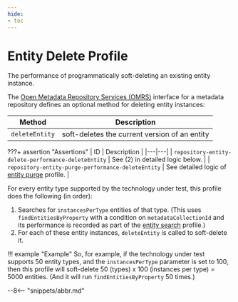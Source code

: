 ```yaml
---
hide:
- toc
---
```


<!-- SPDX-License-Identifier: CC-BY-4.0 -->
<!-- Copyright Contributors to the Egeria project. -->

# Entity Delete Profile

The performance of programmatically soft-deleting an existing entity instance.

The [Open Metadata Repository Services (OMRS)](./services/omrs) interface for a metadata repository defines an optional method for deleting entity instances:

| Method | Description |
|---|---|
| `deleteEntity` | soft-deletes the current version of an entity |

???+ assertion "Assertions"
    | ID | Description |
    |---|---|
    | `repository-entity-delete-performance-deleteEntity` | See (2) in detailed logic below. |
    | `repository-entity-purge-performance-deleteEntity` | See detailed logic of [entity purge](entity-purge.md) profile. |

For every entity type supported by the technology under test, this profile does the following (in order):

1. Searches for `instancesPerType` entities of that type. (This uses `findEntitiesByProperty` with a condition on `metadataCollectionId` and its performance is recorded as part of the [entity search](entity-search.md) profile.)
1. For each of these entity instances, `deleteEntity` is called to soft-delete it.

!!! example "Example"
    So, for example, if the technology under test supports 50 entity types, and the `instancesPerType` parameter is set to 100, then this profile will soft-delete 50 (types) x 100 (instances per type) = 5000 entities. (And it will run `findEntitiesByProperty` 50 times.)

--8<-- "snippets/abbr.md"
